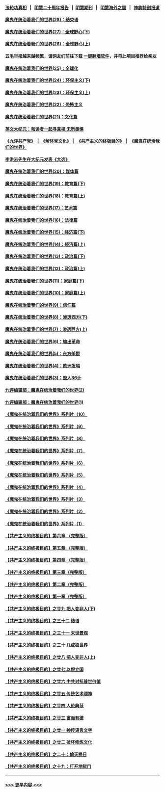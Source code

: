 #### [法轮功真相](https://github.com/gfw-breaker/truth/blob/master/README.md?t=0) &nbsp;&nbsp;|&nbsp;&nbsp; [明慧二十周年报告](https://github.com/gfw-breaker/mh-reports/blob/master/README.md?t=0) &nbsp;&nbsp;|&nbsp;&nbsp;[明慧期刊](https://github.com/gfw-breaker/mh-qikan) &nbsp;&nbsp;|&nbsp;&nbsp; [明慧海外之窗](https://github.com/gfw-breaker/mh-news/blob/master/README.md?t=0) &nbsp;&nbsp;|&nbsp;&nbsp; [神韵特别报道](https://github.com/gfw-breaker/mh-news/blob/master/shenyun.md?t=0)
#### [魔鬼在统治着我们的世界(28)：结束语](../pages/nsc422/n10936246.md?t=06170751) 
#### [魔鬼在统治着我们的世界(27)：全球野心(下)](../pages/nsc422/n10928319.md?t=06170751) 
#### [魔鬼在统治着我们的世界(26)：全球野心(上)](../pages/nsc422/n10900318.md?t=06170751) 
#### 五毛举报越来越频繁，请网友们前往下载 [一键翻墙软件](https://github.com/gfw-breaker/ssr-accounts)，并将此项目推荐给亲友
#### [魔鬼在统治着我们的世界(25)：全球化](../pages/nsc422/n10788205.md?t=06170751) 
#### [魔鬼在统治着我们的世界(24)：环保主义(下)](../pages/nsc422/n10695307.md?t=06170751) 
#### [魔鬼在统治着我们的世界(23)：环保主义(上)](../pages/nsc422/n10688613.md?t=06170751) 
#### [魔鬼在统治着我们的世界(22)：恐怖主义](../pages/nsc422/n10614727.md?t=06170751) 
#### [魔鬼在统治着我们的世界(21)：文化篇](../pages/nsc422/n10597706.md?t=06170751) 
#### [英文大纪元：和读者一起寻真相 无所畏惧](../pages/nsc422/n12542027.md?t=06170751) 
#### [《九评共产党》](https://github.com/begood0513/9ping.md/blob/master/README.md) &nbsp;|&nbsp; [《解体党文化》](../../../../jtdwh.md/blob/master/README.md)  &nbsp;|&nbsp; [《共产主义的终极目的》](../../../../gczydzjmd.md/blob/master/README.md) &nbsp;|&nbsp; [《魔鬼在统治我们的世界》](../../../../mgztzwmdsj.md/blob/master/README.md) 
#### [李洪志先生在大纪元发表《大选》](../pages/nsc422/n12534746.md?t=06170751) 
#### [魔鬼在统治着我们的世界(20)：媒体篇](../pages/nsc422/n10586579.md?t=06170751) 
#### [魔鬼在统治着我们的世界(19)：教育篇(下)](../pages/nsc422/n10564808.md?t=06170751) 
#### [魔鬼在统治着我们的世界(18)：教育篇(上)](../pages/nsc422/n10526970.md?t=06170751) 
#### [魔鬼在统治着我们的世界(17)：艺术篇](../pages/nsc422/n10499093.md?t=06170751) 
#### [魔鬼在统治着我们的世界(16)：法律篇](../pages/nsc422/n10485969.md?t=06170751) 
#### [魔鬼在统治着我们的世界(15)：经济篇(下)](../pages/nsc422/n10469975.md?t=06170751) 
#### [魔鬼在统治着我们的世界(14)：经济篇(上)](../pages/nsc422/n10457370.md?t=06170751) 
#### [魔鬼在统治着我们的世界(13)：政治篇(下)](../pages/nsc422/n10448270.md?t=06170751) 
#### [魔鬼在统治着我们的世界(12)：政治篇(上)](../pages/nsc422/n10444576.md?t=06170751) 
#### [魔鬼在统治着我们的世界(11)：家庭篇(下)](../pages/nsc422/n10440961.md?t=06170751) 
#### [魔鬼在统治着我们的世界(10)：家庭篇(上)](../pages/nsc422/n10435448.md?t=06170751) 
#### [魔鬼在统治着我们的世界(9)：信仰篇](../pages/nsc422/n10432159.md?t=06170751) 
#### [魔鬼在统治着我们的世界(8)：渗透西方(下)](../pages/nsc422/n10429603.md?t=06170751) 
#### [魔鬼在统治着我们的世界(7)：渗透西方(上)](../pages/nsc422/n10426013.md?t=06170751) 
#### [魔鬼在统治着我们的世界(6)：输出革命](../pages/nsc422/n10421536.md?t=06170751) 
#### [魔鬼在统治着我们的世界(5)：东方杀戮](../pages/nsc422/n10417707.md?t=06170751) 
#### [魔鬼在统治着我们的世界(4)：欧洲发端](../pages/nsc422/n10414890.md?t=06170751) 
#### [魔鬼在统治着我们的世界(3)：毁人36计](../pages/nsc422/n10411583.md?t=06170751) 
#### [九评编辑部：魔鬼在统治着我们的世界(2)](../pages/nsc422/n10410036.md?t=06170751) 
#### [九评编辑部：魔鬼在统治着我们的世界(1)](../pages/nsc422/n10406825.md?t=06170751) 
#### [《魔鬼在统治着我们的世界》系列片（10）](../pages/nsc422/n12292670.md?t=06170751) 
#### [《魔鬼在统治着我们的世界》系列片（9）](../pages/nsc422/n12290859.md?t=06170751) 
#### [《魔鬼在统治着我们的世界》系列片（8）](../pages/nsc422/n12287445.md?t=06170751) 
#### [《魔鬼在统治着我们的世界》系列片（7）](../pages/nsc422/n12283425.md?t=06170751) 
#### [《魔鬼在统治着我们的世界》系列片（6）](../pages/nsc422/n12282314.md?t=06170751) 
#### [《魔鬼在统治着我们的世界》系列片（5）](../pages/nsc422/n12281419.md?t=06170751) 
#### [《魔鬼在统治着我们的世界》系列片（4）](../pages/nsc422/n12274024.md?t=06170751) 
#### [《魔鬼在统治着我们的世界》系列片（3）](../pages/nsc422/n12271322.md?t=06170751) 
#### [《魔鬼在统治着我们的世界》系列片（2）](../pages/nsc422/n12269049.md?t=06170751) 
#### [《魔鬼在统治着我们的世界》系列片（1）](../pages/nsc422/n12267575.md?t=06170751) 
#### [【共产主义的终极目的】第六章 （完整版）](../pages/nsc422/n11428913.md?t=06170751) 
#### [【共产主义的终极目的】第五章 （完整版）](../pages/nsc422/n11428912.md?t=06170751) 
#### [【共产主义的终极目的】第四章 （完整版）](../pages/nsc422/n11428907.md?t=06170751) 
#### [【共产主义的终极目的】第三章（完整版）](../pages/nsc422/n11428848.md?t=06170751) 
#### [【共产主义的终极目的】第二章（完整版）](../pages/nsc422/n11428831.md?t=06170751) 
#### [【共产主义的终极目的】第一章（完整版）](../pages/nsc422/n11417651.md?t=06170751) 
#### [【共产主义的终极目的】之廿九 把人变非人(下)](../pages/nsc422/n11344140.md?t=06170751) 
#### [【共产主义的终极目的】之三十二 结语](../pages/nsc422/n11360535.md?t=06170751) 
#### [【共产主义的终极目的】之三十一 末世景观](../pages/nsc422/n11351129.md?t=06170751) 
#### [【共产主义的终极目的】之三十 几成狼世界](../pages/nsc422/n11348280.md?t=06170751) 
#### [【共产主义的终极目的】之廿八 把人变非人(上)](../pages/nsc422/n11340492.md?t=06170751) 
#### [【共产主义的终极目的】之廿七 以恨立国](../pages/nsc422/n11336944.md?t=06170751) 
#### [【共产主义的终极目的】之廿六 中共对抗普世价值](../pages/nsc422/n11324785.md?t=06170751) 
#### [【共产主义的终极目的】之廿五 传统艺术颂神](../pages/nsc422/n11296396.md?t=06170751) 
#### [【共产主义的终极目的】之廿四 人伦典范](../pages/nsc422/n11296397.md?t=06170751) 
#### [【共产主义的终极目的】之廿三 富而有德](../pages/nsc422/n11283598.md?t=06170751) 
#### [【共产主义的终极目的】之廿一 神传语言文字](../pages/nsc422/n11263265.md?t=06170751) 
#### [【共产主义的终极目的】之廿二 破坏修炼文化](../pages/nsc422/n11245728.md?t=06170751) 
#### [【共产主义的终极目的】之二十：偷天换日](../pages/nsc422/n11238846.md?t=06170751) 
#### [【共产主义的终极目的】之十九：打开地狱门](../pages/nsc422/n11206376.md?t=06170751) 

----
#### [ >>> 更早内容 <<< ](../indexes/nsc422-earlier.md)
